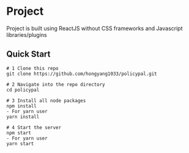# Project
Project is built using ReactJS without CSS frameworks and Javascript libraries/plugins

## Quick Start
```
# 1 Clone this repo
git clone https://github.com/hongyang1033/policypal.git

# 2 Navigate into the repo directory
cd policypal

# 3 Install all node packages
npm install
- For yarn user
yarn install

# 4 Start the server
npm start
- For yarn user
yarn start
```